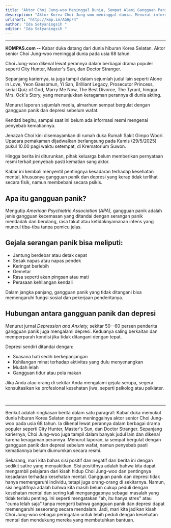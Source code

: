 ```yaml
---
title: "Aktor Choi Jung-woo Meninggal Dunia, Sempat Alami Gangguan Panik, Kenali Gejalanya"
description: "Aktor Korea Choi Jung-woo meninggal dunia. Menurut informasi dari berbagai sumber, sosoknya pernah mengalami gangguan panik. Apa saja gejalanya?"
urlshort: "http://kmp.im/AGHpF4"
author: "Ida Setyaningsih "
editor: "Ida Setyaningsih "
---
```


---

**KOMPAS.com --** Kabar duka datang dari dunia hiburan Korea Selatan. Aktor senior Choi Jung-woo meninggal dunia pada usia 68 tahun.

Choi Jung-woo dikenal lewat perannya dalam berbagai drama populer seperti City Hunter, Master's Sun, dan Doctor Stranger.

Sepanjang kariernya, ia juga tampil dalam sejumlah judul lain seperti Alone in Love, Yeon Gaesomun, Yi San, Brilliant Legacy, Prosecutor Princess, serial Quiz of God, Marry Me Now, The Best Divorce, The Tyrant, hingga Mrs. Ock\'s Story, yang menunjukkan keragaman perannya di dunia akting.

Menurut laporan sejumlah media, almarhum sempat bergulat dengan gangguan panik dan depresi sebelum wafat.

Kendati begitu, sampai saat ini belum ada informasi resmi mengenai penyebab kematiannya.

Jenazah Choi kini disemayamkan di rumah duka Rumah Sakit Gimpo Woori. Upacara pemakaman dijadwalkan berlangsung pada Kamis (29/5/2025) pukul 10.00 pagi waktu setempat, di Krematorium Suwon.

Hingga berita ini diturunkan, pihak keluarga belum memberikan pernyataan resmi terkait penyebab pasti kematian sang aktor.

Kabar ini kembali menyentil pentingnya kesadaran terhadap kesehatan mental, khususnya gangguan panik dan depresi yang kerap tidak terlihat secara fisik, namun membebani secara psikis.

## Apa itu gangguan panik?

Mengutip *American Psychiatric Association (APA),* gangguan panik adalah jenis gangguan kecemasan yang ditandai dengan serangan panik mendadak dan berulang, rasa takut atau ketidaknyamanan intens yang muncul tiba-tiba tanpa pemicu jelas.

## Gejala serangan panik bisa meliputi:

- Jantung berdebar atau detak cepat
- Sesak napas atau napas pendek
- Keringat berlebih
- Gemetar
- Rasa seperti akan pingsan atau mati
- Perasaan kehilangan kendali

Dalam jangka panjang, gangguan panik yang tidak ditangani bisa memengaruhi fungsi sosial dan pekerjaan penderitanya.

## Hubungan antara gangguan panik dan depresi

Menurut jurnal *Depression and Anxiety,* sekitar 50--60 persen penderita gangguan panik juga mengalami depresi. Keduanya saling berkaitan dan memperparah kondisi jika tidak ditangani dengan tepat.

Depresi sendiri ditandai dengan:

- Suasana hati sedih berkepanjangan
- Kehilangan minat terhadap aktivitas yang dulu menyenangkan
- Mudah lelah
- Gangguan tidur atau pola makan

Jika Anda atau orang di sekitar Anda mengalami gejala serupa, segera konsultasikan ke profesional kesehatan jiwa, seperti psikolog atau psikiater.

 

---
Berikut adalah ringkasan berita dalam satu paragraf: Kabar duka memukul dunia hiburan Korea Selatan dengan meninggalnya aktor senior Choi Jung-woo pada usia 68 tahun. Ia dikenal lewat perannya dalam berbagai drama populer seperti City Hunter, Master's Sun, dan Doctor Stranger. Sepanjang kariernya, Choi Jung-woo juga tampil dalam banyak judul lain dan dikenal karena keragaman perannya. Menurut laporan, ia sempat bergulat dengan gangguan panik dan depresi sebelum wafat, namun penyebab pasti kematiannya belum diumumkan secara resmi.

Sekarang, mari kita bahas sisi positif dan negatif dari berita ini dengan sedikit satire yang menyakitkan. Sisi positifnya adalah bahwa kita dapat mengambil pelajaran dari kisah hidup Choi Jung-woo dan pentingnya kesadaran terhadap kesehatan mental. Gangguan panik dan depresi tidak hanya memengaruhi individu, tetapi juga orang-orang di sekitarnya. Namun, sisi negatifnya adalah bahwa kita masih belum cukup peduli dengan kesehatan mental dan sering kali menganggapnya sebagai masalah yang tidak terlalu penting. Ini seperti mengatakan "ah, itu hanya stres" atau "cuma lelah saja" tanpa mengerti bahwa gangguan panik dan depresi dapat memengaruhi seseorang secara mendalam. Jadi, mari kita jadikan kisah Choi Jung-woo sebagai peringatan untuk lebih peduli dengan kesehatan mental dan mendukung mereka yang membutuhkan bantuan.
